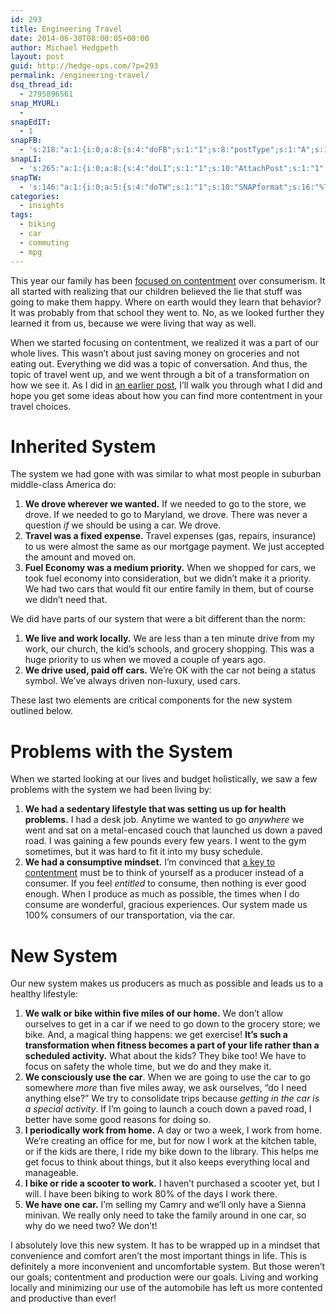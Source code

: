 ```yaml
---
id: 293
title: Engineering Travel
date: 2014-06-30T08:00:05+00:00
author: Michael Hedgpeth
layout: post
guid: http://hedge-ops.com/?p=293
permalink: /engineering-travel/
dsq_thread_id:
  - 2795896561
snap_MYURL:
  - 
snapEdIT:
  - 1
snapFB:
  - 's:218:"a:1:{i:0;a:8:{s:4:"doFB";s:1:"1";s:8:"postType";s:1:"A";s:10:"AttachPost";s:1:"2";s:10:"SNAPformat";s:16:"%TITLE% - %SURL%";s:9:"isAutoImg";s:1:"A";s:8:"imgToUse";s:0:"";s:9:"isAutoURL";s:1:"A";s:8:"urlToUse";s:0:"";}}";'
snapLI:
  - 's:265:"a:1:{i:0;a:8:{s:4:"doLI";s:1:"1";s:10:"AttachPost";s:1:"1";s:10:"SNAPformat";s:41:"New post has been published on %SITENAME%";s:11:"SNAPformatT";s:18:"New Post - %TITLE%";s:9:"isAutoImg";s:1:"A";s:8:"imgToUse";s:0:"";s:9:"isAutoURL";s:1:"A";s:8:"urlToUse";s:0:"";}}";'
snapTW:
  - 's:146:"a:1:{i:0;a:5:{s:4:"doTW";s:1:"1";s:10:"SNAPformat";s:16:"%TITLE% - %SURL%";s:8:"attchImg";s:1:"1";s:9:"isAutoImg";s:1:"A";s:8:"imgToUse";s:0:"";}}";'
categories:
  - insights
tags:
  - biking
  - car
  - commuting
  - mpg
---
```

This year our family has been [focused on contentment](http://hedge-ops.com/lowering-expenses-with-contentment/ "Lowering Expenses with Contentment") over consumerism. It all started with realizing that our children believed the lie that stuff was going to make them happy. Where on earth would they learn that behavior? It was probably from that school they went to. No, as we looked further they learned it from us, because we were living that way as well.

When we started focusing on contentment, we realized it was a part of our whole lives. This wasn’t about just saving money on groceries and not eating out. Everything we did was a topic of conversation. And thus, the topic of travel went up, and we went through a bit of a transformation on how we see it. As I did in [an earlier post](http://hedge-ops.com/engineering-laundry/ "Engineering Laundry"), I’ll walk you through what I did and hope you get some ideas about how you can find more contentment in your travel choices.<!--more-->

# Inherited System

The system we had gone with was similar to what most people in suburban middle-class America do:

  1. **We drove wherever we wanted.** If we needed to go to the store, we drove. If we needed to go to Maryland, we drove. There was never a question _if_ we should be using a car. We drove.
  2. **Travel was a fixed expense.** Travel expenses (gas, repairs, insurance) to us were almost the same as our mortgage payment. We just accepted the amount and moved on.
  3. **Fuel Economy was a medium priority.** When we shopped for cars, we took fuel economy into consideration, but we didn’t make it a priority. We had two cars that would fit our entire family in them, but of course we didn’t need that.

We did have parts of our system that were a bit different than the norm:

  1. **We live and work locally.** We are less than a ten minute drive from my work, our church, the kid’s schools, and grocery shopping. This was a huge priority to us when we moved a couple of years ago.
  2. **We drive used, paid off cars.** We’re OK with the car not being a status symbol. We’ve always driven non-luxury, used cars.

These last two elements are critical components for the new system outlined below.

# Problems with the System

When we started looking at our lives and budget holistically, we saw a few problems with the system we had been living by:

  1. **We had a sedentary lifestyle that was setting us up for health problems.** I had a desk job. Anytime we wanted to go _anywhere_ we went and sat on a metal-encased couch that launched us down a paved road. I was gaining a few pounds every few years. I went to the gym sometimes, but it was hard to fit it into my busy schedule.
  2. **We had a consumptive mindset.** I’m convinced that [a key to contentment](http://hedge-ops.com/achievable-contentment/ "Achievable Contentment") must be to think of yourself as a producer instead of a consumer. If you feel _entitled_ to consume, then nothing is ever good enough. When I produce as much as possible, the times when I do consume are wonderful, gracious experiences. Our system made us 100% consumers of our transportation, via the car.

# New System

Our new system makes us producers as much as possible and leads us to a healthy lifestyle:

  1. **We walk or bike within five miles of our home.** We don’t allow ourselves to get in a car if we need to go down to the grocery store; we bike. And, a magical thing happens: we get exercise! **It’s such a transformation when fitness becomes a part of your life rather than a scheduled activity.** What about the kids? They bike too! We have to focus on safety the whole time, but we do and they make it.
  2. **We consciously use the car**. When we are going to use the car to go somewhere _more_ than five miles away, we ask ourselves, “do I need anything else?” We try to consolidate trips because _getting in the car is a special activity_. If I’m going to launch a couch down a paved road, I better have some good reasons for doing so.
  3. **I periodically work from home.** A day or two a week, I work from home. We’re creating an office for me, but for now I work at the kitchen table, or if the kids are there, I ride my bike down to the library. This helps me get focus to think about things, but it also keeps everything local and manageable.
  4. **I bike or ride a scooter to work.** I haven’t purchased a scooter yet, but I will. I have been biking to work 80% of the days I work there.
  5. **We have one car.** I’m selling my Camry and we’ll only have a Sienna minivan. We really only need to take the family around in one car, so why do we need two? We don’t!

I absolutely love this new system. It has to be wrapped up in a mindset that convenience and comfort aren’t the most important things in life. This is definitely a more inconvenient and uncomfortable system. But those weren’t our goals; contentment and production were our goals. Living and working locally and minimizing our use of the automobile has left us more contented and productive than ever!